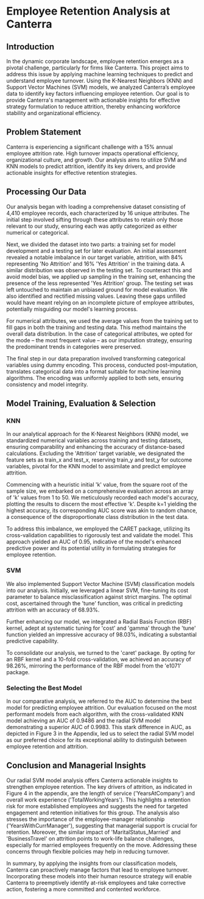 # Employee Retention Analysis at Canterra

## Introduction

In the dynamic corporate landscape, employee retention emerges as a pivotal challenge, particularly for firms like Canterra. This project aims to address this issue by applying machine learning techniques to predict and understand employee turnover. Using the K-Nearest Neighbors (KNN) and Support Vector Machines (SVM) models, we analyzed Canterra’s employee data to identify key factors influencing employee retention. Our goal is to provide Canterra's management with actionable insights for effective strategy formulation to reduce attrition, thereby enhancing workforce stability and organizational efficiency.

## Problem Statement

Canterra is experiencing a significant challenge with a 15% annual employee attrition rate. High turnover impacts operational efficiency, organizational culture, and growth. Our analysis aims to utilize SVM and KNN models to predict attrition, identify its key drivers, and provide actionable insights for effective retention strategies.

## Processing Our Data

Our analysis began with loading a comprehensive dataset consisting of 4,410 employee records, each characterized by 16 unique attributes. The initial step involved sifting through these attributes to retain only those relevant to our study, ensuring each was aptly categorized as either numerical or categorical.

Next, we divided the dataset into two parts: a training set for model development and a testing set for later evaluation. An initial assessment revealed a notable imbalance in our target variable, attrition, with 84% representing 'No Attrition' and 16% 'Yes Attrition' in the training data. A similar distribution was observed in the testing set. To counteract this and avoid model bias, we applied up sampling in the training set, enhancing the presence of the less represented 'Yes Attrition' group. The testing set was left untouched to maintain an unbiased ground for model evaluation. We also identified and rectified missing values. Leaving these gaps unfilled would have meant relying on an incomplete picture of employee attributes, potentially misguiding our model's learning process.

For numerical attributes, we used the average values from the training set to fill gaps in both the training and testing data. This method maintains the overall data distribution. In the case of categorical attributes, we opted for the mode – the most frequent value – as our imputation strategy, ensuring the predominant trends in categories were preserved.

The final step in our data preparation involved transforming categorical variables using dummy encoding. This process, conducted post-imputation, translates categorical data into a format suitable for machine learning algorithms. The encoding was uniformly applied to both sets, ensuring consistency and model integrity.

## Model Training, Evaluation & Selection

### KNN

In our analytical approach for the K-Nearest Neighbors (KNN) model, we standardized numerical variables across training and testing datasets, ensuring comparability and enhancing the accuracy of distance-based calculations. Excluding the 'Attrition' target variable, we designated the feature sets as train_x and test_x, reserving train_y and test_y for outcome variables, pivotal for the KNN model to assimilate and predict employee attrition.

Commencing with a heuristic initial 'k' value, from the square root of the sample size, we embarked on a comprehensive evaluation across an array of 'k' values from 1 to 50. We meticulously recorded each model's accuracy, plotting the results to discern the most effective 'k'. Despite k=1 yielding the highest accuracy, its corresponding AUC score was akin to random chance, a consequence of the disproportionate class distribution in the test data.

To address this imbalance, we employed the CARET package, utilizing its cross-validation capabilities to rigorously test and validate the model. This approach yielded an AUC of 0.95, indicative of the model's enhanced predictive power and its potential utility in formulating strategies for employee retention.

### SVM

We also implemented Support Vector Machine (SVM) classification models into our analysis. Initially, we leveraged a linear SVM, fine-tuning its cost parameter to balance misclassification against strict margins. The optimal cost, ascertained through the 'tune' function, was critical in predicting attrition with an accuracy of 68.93%.

Further enhancing our model, we integrated a Radial Basis Function (RBF) kernel, adept at systematic tuning for 'cost' and 'gamma' through the 'tune' function yielded an impressive accuracy of 98.03%, indicating a substantial predictive capability.

To consolidate our analysis, we turned to the 'caret' package. By opting for an RBF kernel and a 10-fold cross-validation, we achieved an accuracy of 98.26%, mirroring the performance of the RBF model from the 'e1071' package.

### Selecting the Best Model

In our comparative analysis, we referred to the AUC to determine the best model for predicting employee attrition. Our evaluation focused on the most performant models from each algorithm, with the cross-validated KNN model achieving an AUC of 0.9486 and the radial SVM model demonstrating a superior AUC of 0.9983. This stark difference in AUC, as depicted in Figure 3 in the Appendix, led us to select the radial SVM model as our preferred choice for its exceptional ability to distinguish between employee retention and attrition.

## Conclusion and Managerial Insights

Our radial SVM model analysis offers Canterra actionable insights to strengthen employee retention. The key drivers of attrition, as indicated in Figure 4 in the appendix, are the length of service ('YearsAtCompany') and overall work experience ('TotalWorkingYears'). This highlights a retention risk for more established employees and suggests the need for targeted engagement and retention initiatives for this group. The analysis also stresses the importance of the employee-manager relationship ('YearsWithCurrManager'), suggesting that managerial support is crucial for retention. Moreover, the similar impact of 'MaritalStatus_Married' and 'BusinessTravel' on attrition points to work-life balance challenges, especially for married employees frequently on the move. Addressing these concerns through flexible policies may help in reducing turnover.

In summary, by applying the insights from our classification models, Canterra can proactively manage factors that lead to employee turnover. Incorporating these models into their human resource strategy will enable Canterra to preemptively identify at-risk employees and take corrective action, fostering a more committed and contented workforce.
